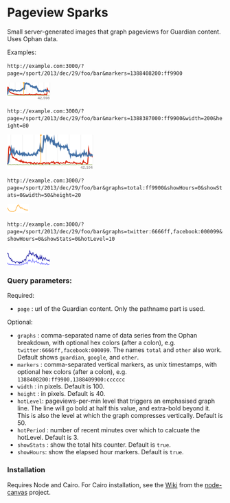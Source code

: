 Pageview Sparks
===============

Small server-generated images that graph pageviews for Guardian content. Uses Ophan data. 

Examples:

`http://example.com:3000/?page=/sport/2013/dec/29/foo/bar&markers=1388408200:ff9900`

![example1](./example1.png)

`http://example.com:3000/?page=/sport/2013/dec/29/foo/bar&markers=1388387000:ff9900&width=200&height=80`

![example2](./example2.png)

`http://example.com:3000/?page=/sport/2013/dec/29/foo/bar&graphs=total:ff9900&showHours=0&showStats=0&width=50&height=20`

![example3](./example3.png)

`http://example.com:3000/?page=/sport/2013/dec/29/foo/bar&graphs=twitter:6666ff,facebook:000099&showHours=0&showStats=0&hotLevel=10`

![example4](./example4.png)

### Query parameters:

Required:
* `page` : url of the Guardian content. Only the pathname part is used.

Optional:
* `graphs` : comma-separated name of data series from the Ophan breakdown, with optional hex colors (after a colon), e.g. `twitter:6666ff,facebook:000099`. The names `total` and `other` also work. Default shows `guardian`, `google`, and `other`.
* `markers` : comma-separated vertical markers, as unix timestamps, with optional hex colors (after a colon), e.g. `1388408200:ff9900,1388409900:cccccc`
* `width` : in pixels. Default is 100.
* `height` : in pixels. Default is 40.
* `hotLevel`:  pageviews-per-min level that triggers an emphasised graph line. The line will go bold at half this value, and extra-bold beyond it. This is also the level at which the graph compresses vertically. Default is 50.
* `hotPeriod` : number of recent minutes over which to calcuate the hotLevel. Default is 3.
* `showStats` : show the total hits counter. Default is `true`.
* `showHours`:  show the elapsed hour markers. Default is `true`.


### Installation

Requires Node and Cairo. For Cairo installation, see the [Wiki](https://github.com/LearnBoost/node-canvas/wiki/_pages) from the [node-canvas](https://github.com/LearnBoost/node-canvas) project.
